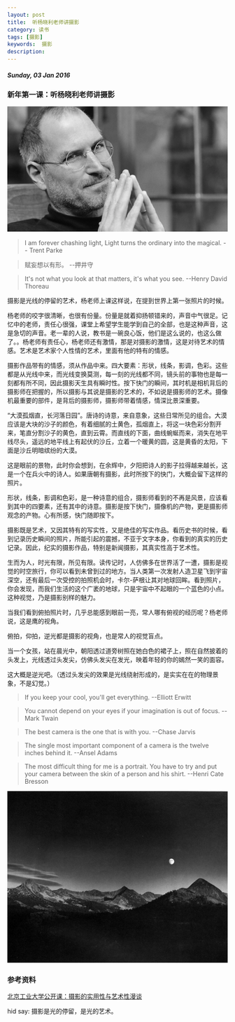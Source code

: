 ```yaml
---
layout: post
title:  听杨晓利老师讲摄影
category: 读书
tags: [摄影]
keywords:  摄影
description:
---
```


##### Sunday, 03 Jan 2016

### 新年第一课：听杨晓利老师讲摄影

![jobs](/../../assets/img/book/2016/jobs_6.jpg)

> I am forever chashing light, Light turns the ordinary into the magical.
-- Trent Parke

> 赋妄想以有形。
--押井守

> It's not what you look at that matters, it's what you see.
--Henry David Thoreau

摄影是光线的停留的艺术，杨老师上课这样说，在提到世界上第一张照片的时候。

杨老师的咬字很清晰，也很有份量。份量是就着抑扬顿错来的，声音中气很足。记忆中的老师，责任心很强，课堂上希望学生能学到自己的全部，也是这种声音，这是急切的声音。老一辈的人说，教书是一碗良心饭，他们是这么说的，也这么做了。。杨老师有责任心，杨老师还有激情，那是对摄影的激情，这是对待艺术的情感。艺术是艺术家个人性情的艺术，里面有他的特有的情感。

摄影作品带有的情感，须从作品中来。四大要素：形状，线条，影调，色彩。这些都是从光线中来，而光线变换莫测，每一刻的光线都不同，镜头前的事物也是每一刻都有所不同，因此摄影天生具有瞬时性。按下快门的瞬间，其时机是相机背后的摄影师在把握的，所以摄影与其说是摄影的艺术的，不如说是摄影师的艺术。摄像机最重要的部件，是背后的摄影师，摄影师带着情感，情深比景深重要。

“大漠孤烟直，长河落日园”。唐诗的诗意，来自意象，这些日常所见的组合。大漠应该是大块的沙子的颜色，有着细腻的土黄色，孤烟直上，将这一块色彩分割开来，笔直分割沙子的黄色，直到云霄。而直线的下面，曲线蜿蜒而来，消失在地平线尽头，遥远的地平线上有起伏的沙丘，立着一个暖黄的圆，这是黄昏的太阳，下面是沙丘明暗缤纷的大漠。

这是眼前的景物，此时你会想到，在余辉中，夕阳把诗人的影子拉得越来越长，这是一个在兵火中的诗人。如果唐朝有摄影，此时所按下的快门，大概会留下这样的照片。

形状，线条，影调和色彩，是一种诗意的组合，摄影师看到的不再是风景，应该看到其中的四要素，还有其中的诗意。摄影是按下快门，摄像机的产物，更是摄影师观念的产物。心有所感，快门随即按下。

摄影既是艺术，又因其特有的写实性，又是绝佳的写实作品。看历史书的时候，看到记录历史瞬间的照片，所能引起的震撼，不亚于文字本身，你看到的真实的历史记录。因此，纪实的摄影作品，特别是新闻摄影，其真实性高于艺术性。

生而为人，时光有限，所见有限。读传记时，人仿佛多在世界活了一遭，摄影是视觉的时空旅行，你可以看到未曾到过的地方。当人类第一次发射人造卫星飞到宇宙深空，还有最后一次受控的拍照机会时，卡尔-萨根让其对地球回眸。看到照片，你会发现，而我们生活的这个广袤的地球，只是宇宙中不起眼的一个蓝色的小点。这种视觉，乃是摄影别样的魅力。

当我们看到俯拍照片时，几乎总能感到眼前一亮，常人哪有俯视的经历呢？杨老师说，这是鹰的视角。

俯拍，仰拍，逆光都是摄影的视角，也是常人的视觉盲点。

当一个女孩，站在晨光中，朝阳透过道旁树照在她白色的裙子上，照在自然披着的头发上，光线透过头发尖，仿佛头发尖在发光，映着年轻的你的嫣然一笑的面容。

这大概是逆光吧。（透过头发尖的效果是光线绕射形成的，是实实在在的物理景象，不是幻觉。）


> If you keep your cool, you'll get everything.
--Elliott Erwitt

> You cannot depend on your eyes if your imagination is out of focus.
--Mark Twain

> The best camera is the one that is with you.
--Chase Jarvis

> The single most important component of a camera is the twelve inches behind it.
--Ansel Adams

> The most difficult thing for me is a portrait. You have to try and put your camera between the skin of a person and his shirt.
--Henri Cate Bresson


![shoot](/../../assets/img/book/2016/shoot_0.jpg)



### 参考资料
[北京工业大学公开课：摄影的实用性与艺术性漫谈](http://open.163.com/special/cuvocw/sheyingmantan.html)


hid say: 摄影是光的停留，是光的艺术。
